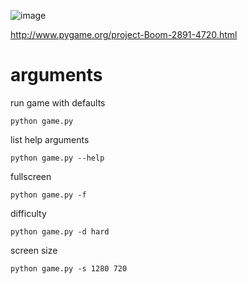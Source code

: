 ![image](https://user-images.githubusercontent.com/25755345/51129689-be807880-1833-11e9-8165-e82f46781020.png)


http://www.pygame.org/project-Boom-2891-4720.html

# arguments
run game with defaults

    python game.py
list help arguments

    python game.py --help
fullscreen

    python game.py -f
difficulty

    python game.py -d hard
screen size

    python game.py -s 1280 720
    

